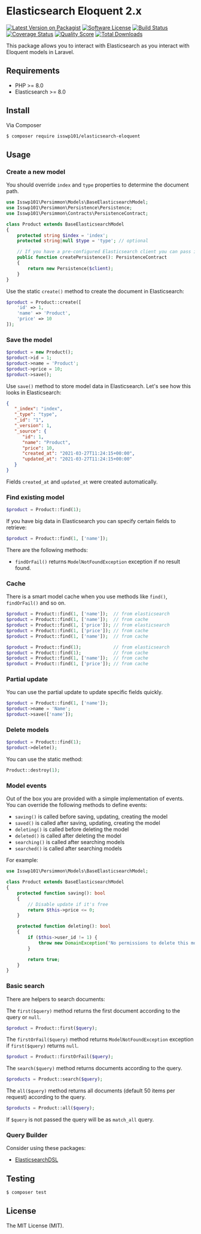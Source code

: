 # Elasticsearch Eloquent 2.x

[![Latest Version on Packagist][ico-version]][link-packagist]
[![Software License][ico-license]]()
[![Build Status][ico-travis]][link-travis]
[![Coverage Status][ico-scrutinizer]][link-scrutinizer]
[![Quality Score][ico-code-quality]][link-code-quality]
[![Total Downloads][ico-downloads]][link-downloads]

This package allows you to interact with Elasticsearch as you interact with Eloquent models in Laravel.

## Requirements

- PHP >= 8.0
- Elasticsearch >= 8.0

## Install

Via Composer

```bash
$ composer require isswp101/elasticsearch-eloquent
```

## Usage

### Create a new model

You should override `index` and `type` properties to determine the document path.

```php
use Isswp101\Persimmon\Models\BaseElasticsearchModel;
use Isswp101\Persimmon\Persistence\Persistence;
use Isswp101\Persimmon\Contracts\PersistenceContract;

class Product extends BaseElasticsearchModel
{
    protected string $index = 'index';
    protected string|null $type = 'type'; // optional

    // If you have a pre-configured Elasticsearch client you can pass it here (optional)
    public function createPersistence(): PersistenceContract
    {
        return new Persistence($client);
    }
}
```

Use the static `create()` method to create the document in Elasticsearch:

```php
$product = Product::create([
    'id' => 1, 
    'name' => 'Product',
    'price' => 10
]);
```

### Save the model

```php
$product = new Product();
$product->id = 1;
$product->name = 'Product';
$product->price = 10;
$product->save();
```

Use `save()` method to store model data in Elasticsearch. Let's see how this looks in Elasticsearch:

```json
{
   "_index": "index",
   "_type": "type",
   "_id": "1",
   "_version": 1,
   "_source": {
      "id": 1,
      "name": "Product",
      "price": 10,
      "created_at": "2021-03-27T11:24:15+00:00",
      "updated_at": "2021-03-27T11:24:15+00:00"
   }
}
```

Fields `created_at` and `updated_at` were created automatically.

### Find existing model

```php
$product = Product::find(1);
```

If you have big data in Elasticsearch you can specify certain fields to retrieve:

```php
$product = Product::find(1, ['name']);
```

There are the following methods:
* `findOrFail()` returns `ModelNotFoundException` exception if no result found.

### Cache

There is a smart model cache when you use methods like `find()`, `findOrFail()` and so on.

```php
$product = Product::find(1, ['name']);  // from elasticsearch
$product = Product::find(1, ['name']);  // from cache
$product = Product::find(1, ['price']); // from elasticsearch
$product = Product::find(1, ['price']); // from cache
$product = Product::find(1, ['name']);  // from cache
```

```php
$product = Product::find(1);            // from elasticsearch
$product = Product::find(1);            // from cache
$product = Product::find(1, ['name']);  // from cache
$product = Product::find(1, ['price']); // from cache
```

### Partial update

You can use the partial update to update specific fields quickly.

```php
$product = Product::find(1, ['name']);
$product->name = 'Name';
$product->save(['name']);
```

### Delete models

```php
$product = Product::find(1);
$product->delete();
```

You can use the static method:

```php
Product::destroy(1);
```

### Model events

Out of the box you are provided with a simple implementation of events.  
You can override the following methods to define events:

* `saving()` is called before saving, updating, creating the model
* `saved()` is called after saving, updating, creating the model
* `deleting()` is called before deleting the model
* `deleted()` is called after deleting the model
* `searching()` is called after searching models
* `searched()` is called after searching models

For example:

```php
use Isswp101\Persimmon\Models\BaseElasticsearchModel;

class Product extends BaseElasticsearchModel
{
    protected function saving(): bool
    {
        // Disable update if it's free
        return $this->price <= 0;
    }

    protected function deleting(): bool
    {
        if ($this->user_id != 1) {
            throw new DomainException('No permissions to delete this model');
        }

        return true;
    }
}
```

### Basic search

There are helpers to search documents:

The `first($query)` method returns the first document according to the query or `null`.  

```php
$product = Product::first($query);
```

The `firstOrFail($query)` method returns `ModelNotFoundException` exception if `first($query)` returns `null`.

```php
$product = Product::firstOrFail($query);
```

The `search($query)` method returns documents according to the query.

```php
$products = Product::search($query);
```

The `all($query)` method returns all documents (default 50 items per request) according to the query.

```php
$products = Product::all($query);
```

If `$query` is not passed the query will be as `match_all` query.

### Query Builder

Consider using these packages:

- [ElasticsearchDSL](https://github.com/ongr-io/ElasticsearchDSL)


## Testing

``` bash
$ composer test
```


## License

The MIT License (MIT).

[ico-version]: https://img.shields.io/packagist/v/isswp101/elasticsearch-eloquent.svg?style=flat-square
[ico-downloads]: https://img.shields.io/packagist/dt/isswp101/elasticsearch-eloquent.svg?style=flat-square
[ico-license]: https://img.shields.io/badge/license-MIT-brightgreen.svg?style=flat-square
[ico-travis]: https://img.shields.io/travis/devemio/elasticsearch-eloquent/master.svg?style=flat-square
[ico-scrutinizer]: https://img.shields.io/scrutinizer/coverage/g/devemio/elasticsearch-eloquent.svg?style=flat-square
[ico-code-quality]: https://img.shields.io/scrutinizer/g/devemio/elasticsearch-eloquent.svg?style=flat-square

[link-packagist]: https://packagist.org/packages/isswp101/elasticsearch-eloquent
[link-downloads]: https://packagist.org/packages/isswp101/elasticsearch-eloquent
[link-travis]: https://travis-ci.org/devemio/elasticsearch-eloquent
[link-scrutinizer]: https://scrutinizer-ci.com/g/devemio/elasticsearch-eloquent/code-structure
[link-code-quality]: https://scrutinizer-ci.com/g/devemio/elasticsearch-eloquent
[link-author]: https://github.com/devemio
